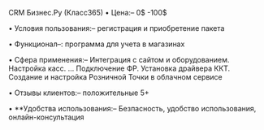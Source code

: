 CRM Бизнес.Ру (Класс365)
• Цена:– 0$ -100$

• Условия пользования:– регистрация и приобретение пакета

• Функционал–: программа для учета в магазинах

• Сфера применения:– Интеграция с сайтом и оборудованием. Настройка касс. … Подключение ФР. Установка драйвера ККТ. Создание и настройка Розничной Точки в облачном сервисе

• Отзывы клиентов:– положительные 5+

• **Удобства использования:– Безпасность, удобство использования, онлайн-консультация
